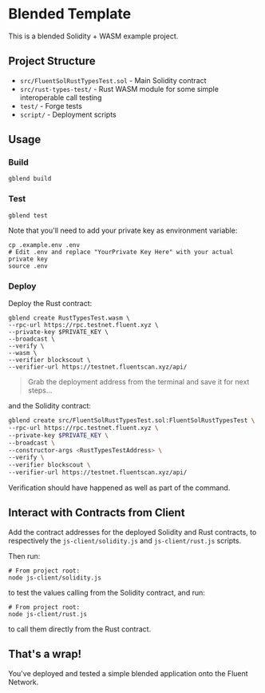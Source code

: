 # Blended Template

This is a blended Solidity + WASM example project.

## Project Structure

- `src/FluentSolRustTypesTest.sol` - Main Solidity contract
- `src/rust-types-test/` - Rust WASM module for some simple interoperable call testing
- `test/` - Forge tests
- `script/` - Deployment scripts

## Usage

### Build

```shell
gblend build
```

### Test

```shell
gblend test
```

Note that you'll need to add your private key as environment variable:

```shell
cp .example.env .env
# Edit .env and replace "YourPrivate Key Here" with your actual private key
source .env
```

### Deploy

Deploy the Rust contract:

```shell
gblend create RustTypesTest.wasm \
--rpc-url https://rpc.testnet.fluent.xyz \
--private-key $PRIVATE_KEY \
--broadcast \
--verify \
--wasm \
--verifier blockscout \
--verifier-url https://testnet.fluentscan.xyz/api/
```

> Grab the deployment address from the terminal and save it for next steps...

and the Solidity contract:

```bash
gblend create src/FluentSolRustTypesTest.sol:FluentSolRustTypesTest \
--rpc-url https://rpc.testnet.fluent.xyz \
--private-key $PRIVATE_KEY \
--broadcast \
--constructor-args <RustTypesTestAddress> \
--verify \
--verifier blockscout \
--verifier-url https://testnet.fluentscan.xyz/api/
```

Verification should have happened as well as part of the command.

## Interact with Contracts from Client

Add the contract addresses for the deployed Solidity and Rust contracts, to respectively the `js-client/solidity.js` and `js-client/rust.js` scripts.

Then run:

```shell
# From project root:
node js-client/solidity.js
```

to test the values calling from the Solidity contract, and run:

```shell
# From project root:
node js-client/rust.js
```

to call them directly from the Rust contract.

## That's a wrap!

You've deployed and tested a simple blended application onto the Fluent Network.

